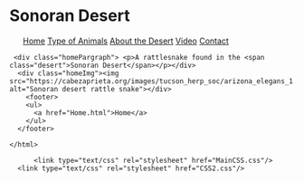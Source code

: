 <!DOCTYPE html>
<html>
  <body>
    <title>Sonoran Desert</title>
    <div class="title"><h1>Sonoran Desert</h1></div>
<div class="menu">
    <nav>
      <ul>
        <a href="Home.html">Home</a>
        <a href="TypeAnimals.html">Type of Animals</a>
        <a href="AboutDesert.html">About the Desert</a>
        <a href="video.html">Video</a>
        <a href="Contact.html">Contact</a>
      </ul>
    </nav>
  </div>

     <div class="homePargraph"> <p>A rattlesnake found in the <span class="desert">Sonoran Desert</span></p></div>
      <div class="homeImg"><img src="https://cabezaprieta.org/images/tucson_herp_soc/arizona_elegans_1.jpg" alt="Sonoran desert rattle snake"></div>
        <footer>
        <ul>
          <a href="Home.html">Home</a>
        </ul>
      </footer>
  </body>

  

    </html>

          <link type="text/css" rel="stylesheet" href="MainCSS.css"/>
      <link type="text/css" rel="stylesheet" href="CSS2.css"/>
